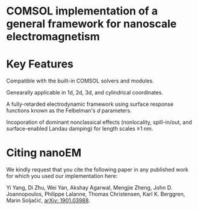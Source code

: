 # COMSOL implementation of a general framework for nanoscale electromagnetism



# Key Features

Compatible with the built-in COMSOL solvers and modules.

Genearally applicable in 1d, 2d, 3d, and cylindrical coordinates.

A fully-retarded electrodynamic framework using surface response functions known as the Felbelman's _d_ parameters. 

Incoporation of dominant nonclassical effects (nonlocality, spill-in/out, and surface-enabled Landau damping) for length scales ≥1 nm.

# Citing nanoEM

We kindly request that you cite the following paper in any published work for which you used our implementation here:

Yi Yang, Di Zhu, Wei Yan, Akshay Agarwal, Mengjie Zheng, John D. Joannopoulos, Philippe Lalanne, Thomas Christensen, Karl K. Berggren, Marin Soljačić, [arXiv: 1901.03988](https://arxiv.org/abs/1901.03988).
